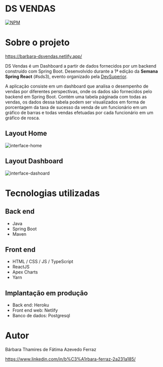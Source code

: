 # DS VENDAS
[![NPM](https://img.shields.io/npm/l/react)](https://github.com/barbaraFerraz/projeto-sds3/blob/master/LICENSE) 

# Sobre o projeto

https://barbara-dsvendas.netlify.app/

DS Vendas é um Dashboard a partir de dados fornecidos por um backend construído com Spring Boot. Desenvolvido durante a 1ª edição da **Semana Spring React** (#sds3), evento organizado pela [DevSuperior](https://devsuperior.com "Site da DevSuperior").

A aplicação consiste em um dashboard que analisa o desempenho de vendas por diferentes perspectivas, onde os dados são fornecidos pelo backend em Spring Boot. Contém uma tabela páginada com todas as vendas, os dados dessa tabela podem ser visualizados em forma de porcentagem da taxa de sucesso da venda de um funcionário em um gráfico de barras e todas vendas efetuadas por cada funcionário em um gráfico de rosca.

## Layout Home
![interface-home](https://user-images.githubusercontent.com/65669521/117520866-e48c3280-af80-11eb-90d2-a0572693d85c.png)

## Layout Dashboard
![interface-dashoard](https://user-images.githubusercontent.com/65669521/117520892-23ba8380-af81-11eb-844d-95d2f6ae9afb.png)

# Tecnologias utilizadas
## Back end
- Java
- Spring Boot
- Maven

## Front end
- HTML / CSS / JS / TypeScript
- ReactJS
- Apex Charts
- Yarn

## Implantação em produção
- Back end: Heroku
- Front end web: Netlify
- Banco de dados: Postgresql

# Autor

Bárbara Thamires de Fátima Azevedo Ferraz

https://www.linkedin.com/in/b%C3%A1rbara-ferraz-2a231a185/

